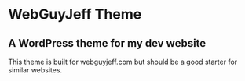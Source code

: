 # WebGuyJeff Theme

## A WordPress theme for my dev website

This theme is built for webguyjeff.com but should be a good starter for similar websites.
